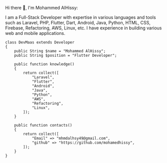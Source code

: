 Hi there 👋, I'm Mohammed AlHissy:

I am a Full-Stack Developer with expertise in various languages and tools such as Laravel, PHP, Flutter, Dart, Android, Java, Python, HTML, CSS, Firebase, Refactoring, AWS, Linux, etc. I have experience in building various web and mobile applications.

    class DevMaas extends Developer
    {
        public String $name = "Mohammed AlHissy";
        public String $position = "Flutter Developer";
    
        public function knowledge()
        {
            return collect([
                "Laravel",
                "Flutter",
                "Android",
                "Java",
                "Python",
                "AWS",
                "Refactoring",
                "Linux",
            ]);
        }

        public function contacts()
        {
            return collect([
                "Email" => "mhmdalhsy49@gmail.com",
                "github" => "https://github.com/mohamedhissy", 
            ]);
        }
    }
